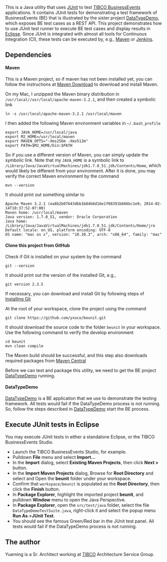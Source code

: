 This is a Java utility that uses [JUnit](http://junit.org/) to test [TIBCO BusinessEvents](https://docs.tibco.com/products/tibco-businessevents-5-2-0) applications.  It contains JUnit tests for demonstrating a test framework of BusinessEvents (BE) that is illustrated by the sister project [DataTypeDemo](https://github.com/yxuco/DataTypeDemo), which exposes BE test cases as a REST API.  This project demonstrates how to use JUnit test runner to execute BE test cases and display results in [Eclipse](https://eclipse.org/).  Since JUnit is integrated with almost all tools for Continuous Integration (CI), these tests can be executed by, e.g., [Maven](https://maven.apache.org/) or [Jenkins](https://jenkins-ci.org/).

## Dependencies

#### Maven
This is a Maven project, so if maven has not been installed yet, you can follow the instructions at [Maven Download](https://maven.apache.org/download.cgi) to download and install Maven.

On my Mac, I unzipped the Maven binary distribution in `/usr/local//usr/local/apache-maven-3.2.1`, and then created a symbolic link

    ln -s /usr/local/apache-maven-3.2.1 /usr/local/maven

I then added the following Maven environment variables in `~/.bash_profile`

    export JAVA_HOME=/usr/local/java
    export M2_HOME=/usr/local/maven
    export MAVEN_OPTS="-Xms256m -Xmx512m"
    export PATH=$M2_HOME/bin:$PATH

So if you use a different version of Maven, you can simply update the symbolic link.  Note that my `JAVA_HOME` is a symbolic link to `/Library/Java/JavaVirtualMachines/jdk1.7.0_51.jdk/Contents/Home`, which would likely be different from your environment.
After it is done, you may verify the correct Maven environment by the command

    mvn --version

It should print out something similar to

    Apache Maven 3.2.1 (ea8b2b07643dbb1b84b6d16e1f08391b666bc1e9; 2014-02-14T10:37:52-07:00)
    Maven home: /usr/local/maven
    Java version: 1.7.0_51, vendor: Oracle Corporation
    Java home: /Library/Java/JavaVirtualMachines/jdk1.7.0_51.jdk/Contents/Home/jre
    Default locale: en_US, platform encoding: UTF-8
    OS name: "mac os x", version: "10.10.3", arch: "x86_64", family: "mac"
    
#### Clone this project from GitHub
Check if Git is installed on your system by the command

    git --version

It should print out the version of the installed Git, e.g.,

    git version 2.3.5

If necessary, you can download and install Git by following steps of [Installing Git](https://git-scm.com/book/en/v2/Getting-Started-Installing-Git)

At the root of your workspace, clone the project using the command

    git clone https://github.com/yxuco/beunit.git

It should download the source code to the folder `beunit` in your workspace. Use the following command to verify the develop environment

    cd beunit
    mvn clean compile

The Maven build should be successful, and this step also downloads required packages from [Maven Central](http://search.maven.org/)

Before we can test and package this utility, we need to get the BE project [DataTypeDemo](https://github.com/yxuco/DataTypeDemo) running.

#### DataTypeDemo
[DataTypeDemo](https://github.com/yxuco/DataTypeDemo) is a BE application that we use to demonstrate the testing framework.  All tests would fail if the DataTypeDemo process is not running.  So, follow the steps described in [DataTypeDemo](https://github.com/yxuco/DataTypeDemo) start the BE process.

## Execute JUnit tests in Eclipse
 
You may execute JUnit tests in either a standalone Eclipse, or the TIBCO BusinessEvents Studio.

 - Launch the TIBCO BusinessEvents Studio, for example.
 - Pulldown **File** menu and select **Import...**
 - In the **Import** dialog, select **Existing Maven Projects**, then click **Next >** button.
 - In the **Import Maven Projects** dialog, Browse for **Root Directory** and select and Open the **beunit** folder under your workspace.
 - Confirm that `workspace/beunit` is populated as the **Root Directory**, then click the **Finish** button.
 - In **Package Explorer**, highlight the imported project **beunit**, and pulldown **Window** menu to open the Java Perspective.
 - In **Package Explorer**, open the `src/test/java` folder, select the file `DataTypeDemoTestSuite.java`, right-click it and select the popup menu **Run As**->**JUnit Test**.
 - You should see the famous Green/Red bar in the JUnit test panel.  All tests would fail if the DataTypeDemo process is not running.

## The author

Yueming is a Sr. Architect working at [TIBCO](http://www.tibco.com/) Architecture Service Group.